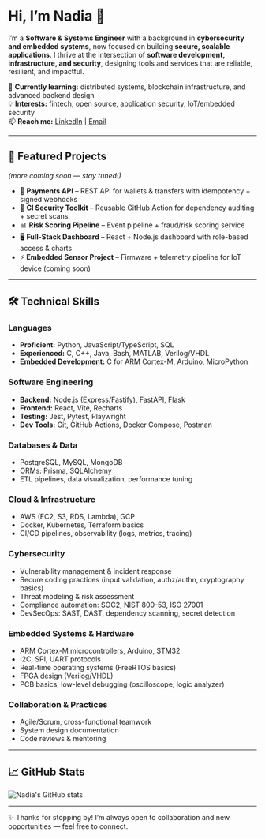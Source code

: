 # Hi, I’m Nadia 👋  

I’m a **Software & Systems Engineer** with a background in **cybersecurity and embedded systems**, now focused on building **secure, scalable applications**. I thrive at the intersection of **software development, infrastructure, and security**, designing tools and services that are reliable, resilient, and impactful.  

🌱 **Currently learning:** distributed systems, blockchain infrastructure, and advanced backend design  
💡 **Interests:** fintech, open source, application security, IoT/embedded security  
📫 **Reach me:** [LinkedIn](linkedin.com/in/nadia-jafar) | [Email](mailto:nadia.jafarr@gmail.com)  

---

## 🔨 Featured Projects  
*(more coming soon — stay tuned!)*  
- 💸 **Payments API** – REST API for wallets & transfers with idempotency + signed webhooks  
- 🔐 **CI Security Toolkit** – Reusable GitHub Action for dependency auditing + secret scans  
- 📊 **Risk Scoring Pipeline** – Event pipeline + fraud/risk scoring service  
- 🖥️ **Full-Stack Dashboard** – React + Node.js dashboard with role-based access & charts  
- ⚡ **Embedded Sensor Project** – Firmware + telemetry pipeline for IoT device (coming soon)  

---

## 🛠️ Technical Skills  

### Languages  
- **Proficient:** Python, JavaScript/TypeScript, SQL  
- **Experienced:** C, C++, Java, Bash, MATLAB, Verilog/VHDL  
- **Embedded Development:** C for ARM Cortex-M, Arduino, MicroPython  

### Software Engineering  
- **Backend:** Node.js (Express/Fastify), FastAPI, Flask  
- **Frontend:** React, Vite, Recharts  
- **Testing:** Jest, Pytest, Playwright  
- **Dev Tools:** Git, GitHub Actions, Docker Compose, Postman  

### Databases & Data  
- PostgreSQL, MySQL, MongoDB  
- ORMs: Prisma, SQLAlchemy  
- ETL pipelines, data visualization, performance tuning  

### Cloud & Infrastructure  
- AWS (EC2, S3, RDS, Lambda), GCP  
- Docker, Kubernetes, Terraform basics  
- CI/CD pipelines, observability (logs, metrics, tracing)  

### Cybersecurity  
- Vulnerability management & incident response  
- Secure coding practices (input validation, authz/authn, cryptography basics)  
- Threat modeling & risk assessment  
- Compliance automation: SOC2, NIST 800-53, ISO 27001  
- DevSecOps: SAST, DAST, dependency scanning, secret detection  

### Embedded Systems & Hardware  
- ARM Cortex-M microcontrollers, Arduino, STM32  
- I2C, SPI, UART protocols  
- Real-time operating systems (FreeRTOS basics)  
- FPGA design (Verilog/VHDL)  
- PCB basics, low-level debugging (oscilloscope, logic analyzer)  

### Collaboration & Practices  
- Agile/Scrum, cross-functional teamwork  
- System design documentation  
- Code reviews & mentoring  

---

## 📈 GitHub Stats  
![Nadia's GitHub stats](https://github-readme-stats.vercel.app/api?username=nadiajafar&show_icons=true&theme=tokyonight)  

---

✨ Thanks for stopping by! I’m always open to collaboration and new opportunities — feel free to connect.  
